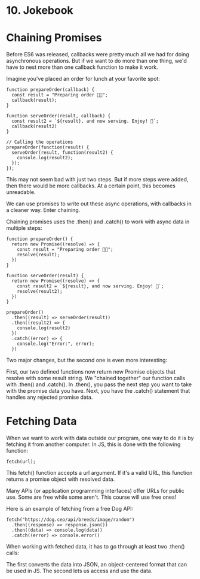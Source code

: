 # 10. Jokebook
# Chaining Promises
Before ES6 was released, callbacks were pretty much all we had for doing asynchronous operations. But if we want to do more than one thing, we'd have to nest more than one callback function to make it work.

Imagine you've placed an order for lunch at your favorite spot:
```
function prepareOrder(callback) {
  const result = "Preparing order 🧑‍🍳";
  callback(result);
}

function serveOrder(result, callback) {
  const result2 = `${result}, and now serving. Enjoy! 🍲`;
  callback(result2)
}

// Calling the operations
prepareOrder(function(result) {
  serveOrder(result, function(result2) {
    console.log(result2);
  });
});
```
This may not seem bad with just two steps. But if more steps were added, then there would be more callbacks. At a certain point, this becomes unreadable.

We can use promises to write out these async operations, with callbacks in a cleaner way. Enter chaining.

Chaining promises uses the .then() and .catch() to work with async data in multiple steps:
```
function prepareOrder() {
  return new Promise((resolve) => {
    const result = "Preparing order 🧑‍🍳";
    resolve(result);
  })
}

function serveOrder(result) {
  return new Promise((resolve) => {
    const result2 = `${result}, and now serving. Enjoy! 🍲`;
    resolve(result2);
  })
}

prepareOrder()
  .then((result) => serveOrder(result))
  .then((result2) => {
    console.log(result2)
  })
  .catch((error) => {
    console.log("Error:", error);
  })
```
Two major changes, but the second one is even more interesting:

First, our two defined functions now return new Promise objects that resolve with some result string.
We "chained together" our function calls with .then() and .catch().
In .then(), you pass the next step you want to take with the promise data you have. Next, you have the .catch() statement that handles any rejected promise data.

# Fetching Data
When we want to work with data outside our program, one way to do it is by fetching it from another computer. In JS, this is done with the following function:
```
fetch(url);
```
This fetch() function accepts a url argument. If it's a valid URL, this function returns a promise object with resolved data.

Many APIs (or application programming interfaces) offer URLs for public use. Some are free while some aren't. This course will use free ones!

Here is an example of fetching from a free Dog API:
```
fetch("https://dog.ceo/api/breeds/image/random")
  .then((response) => response.json())
  .then((data) => console.log(data))
  .catch((error) => console.error()
```
When working with fetched data, it has to go through at least two .then() calls:

The first converts the data into JSON, an object-centered format that can be used in JS.
The second lets us access and use the data.

